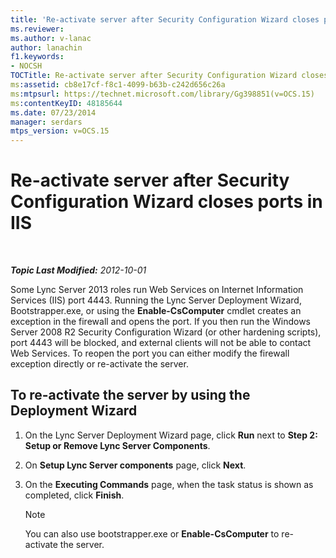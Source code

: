 ```yaml
---
title: 'Re-activate server after Security Configuration Wizard closes ports in IIS'
ms.reviewer: 
ms.author: v-lanac
author: lanachin
f1.keywords:
- NOCSH
TOCTitle: Re-activate server after Security Configuration Wizard closes ports in IIS
ms:assetid: cb8e17cf-f8c1-4099-b63b-c242d656c26a
ms:mtpsurl: https://technet.microsoft.com/library/Gg398851(v=OCS.15)
ms:contentKeyID: 48185644
ms.date: 07/23/2014
manager: serdars
mtps_version: v=OCS.15
---
```


<div data-xmlns="http://www.w3.org/1999/xhtml">

<div class="topic" data-xmlns="http://www.w3.org/1999/xhtml" data-msxsl="urn:schemas-microsoft-com:xslt" data-cs="http://msdn.microsoft.com/en-us/">

<div data-asp="http://msdn2.microsoft.com/asp">

# Re-activate server after Security Configuration Wizard closes ports in IIS

</div>

<div id="mainSection">

<div id="mainBody">

<span> </span>

_**Topic Last Modified:** 2012-10-01_

Some Lync Server 2013 roles run Web Services on Internet Information Services (IIS) port 4443. Running the Lync Server Deployment Wizard, Bootstrapper.exe, or using the **Enable-CsComputer** cmdlet creates an exception in the firewall and opens the port. If you then run the Windows Server 2008 R2 Security Configuration Wizard (or other hardening scripts), port 4443 will be blocked, and external clients will not be able to contact Web Services. To reopen the port you can either modify the firewall exception directly or re-activate the server.

<div>

## To re-activate the server by using the Deployment Wizard

1.  On the Lync Server Deployment Wizard page, click **Run** next to **Step 2: Setup or Remove Lync Server Components**.

2.  On **Setup Lync Server components** page, click **Next**.

3.  On the **Executing Commands** page, when the task status is shown as completed, click **Finish**.
    
    <div>
    

    > [!NOTE]
    > You can also use bootstrapper.exe or <STRONG>Enable-CsComputer</STRONG> to re-activate the server.

    
    </div>

</div>

</div>

<span> </span>

</div>

</div>

</div>

